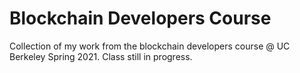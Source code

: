# Blockchain Developers Course
Collection of my work from the blockchain developers course @ UC Berkeley Spring 2021.
Class still in progress.

